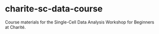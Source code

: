 # charite-sc-data-course
Course materials for the Single-Cell Data Analysis Workshop for Beginners at Charité.
